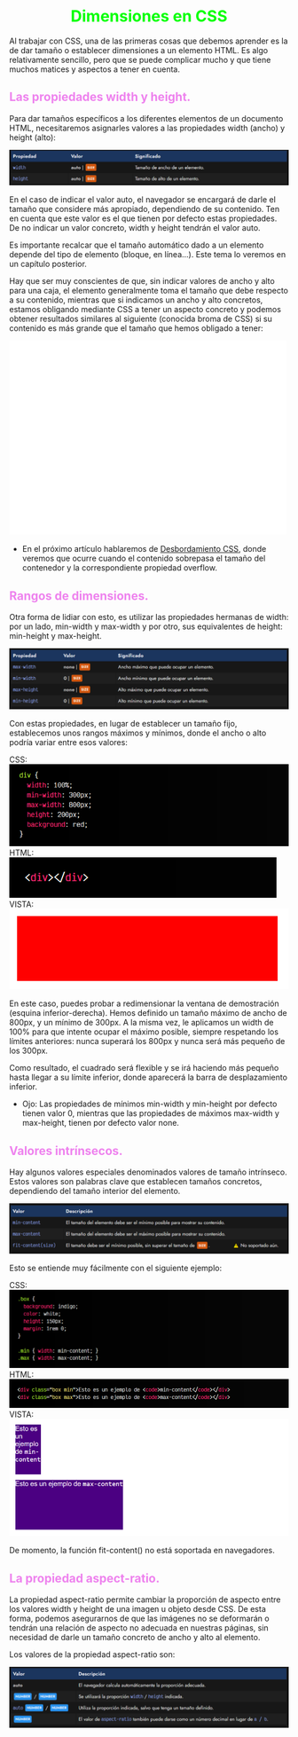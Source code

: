 # <span style="color:lime"><center>Dimensiones en CSS</center></span>

Al trabajar con CSS, una de las primeras cosas que debemos aprender es la de dar tamaño o establecer dimensiones a un elemento HTML. Es algo relativamente sencillo, pero que se puede complicar mucho y que tiene muchos matices y aspectos a tener en cuenta.

## <span style="color:violet">Las propiedades width y height.</span>
Para dar tamaños específicos a los diferentes elementos de un documento HTML, necesitaremos asignarles valores a las propiedades width (ancho) y height (alto):

![alt text](./imagenes-dimensiones-css/image.png)

En el caso de indicar el valor auto, el navegador se encargará de darle el tamaño que considere más apropiado, dependiendo de su contenido. Ten en cuenta que este valor es el que tienen por defecto estas propiedades. De no indicar un valor concreto, width y height tendrán el valor auto.

Es importante recalcar que el tamaño automático dado a un elemento depende del tipo de elemento (bloque, en línea...). Este tema lo veremos en un capítulo posterior.

Hay que ser muy conscientes de que, sin indicar valores de ancho y alto para una caja, el elemento generalmente toma el tamaño que debe respecto a su contenido, mientras que si indicamos un ancho y alto concretos, estamos obligando mediante CSS a tener un aspecto concreto y podemos obtener resultados similares al siguiente (conocida broma de CSS) si su contenido es más grande que el tamaño que hemos obligado a tener:

![alt text](./imagenes-dimensiones-css/css-is-awesome.png)

 - En el próximo artículo hablaremos de [Desbordamiento CSS](https://lenguajecss.com/css/modelo-de-cajas/overflow/), donde veremos que ocurre cuando el contenido sobrepasa el tamaño del contenedor y la correspondiente propiedad overflow.

## <span style="color:violet">Rangos de dimensiones.</span>
Otra forma de lidiar con esto, es utilizar las propiedades hermanas de width: por un lado, min-width y max-width y por otro, sus equivalentes de height: min-height y max-height.

![alt text](./imagenes-dimensiones-css/image-1.png)

Con estas propiedades, en lugar de establecer un tamaño fijo, establecemos unos rangos máximos y mínimos, donde el ancho o alto podría variar entre esos valores:

CSS:
![alt text](./imagenes-dimensiones-css/image-2.png)
HTML:
![alt text](./imagenes-dimensiones-css/image-3.png)
VISTA:
![alt text](./imagenes-dimensiones-css/image-4.png)

En este caso, puedes probar a redimensionar la ventana de demostración (esquina inferior-derecha). Hemos definido un tamaño máximo de ancho de 800px, y un mínimo de 300px. A la misma vez, le aplicamos un width de 100% para que intente ocupar el máximo posible, siempre respetando los límites anteriores: nunca superará los 800px y nunca será más pequeño de los 300px.

Como resultado, el cuadrado será flexible y se irá haciendo más pequeño hasta llegar a su límite inferior, donde aparecerá la barra de desplazamiento inferior.

 - Ojo: Las propiedades de mínimos min-width y min-height por defecto tienen valor 0, mientras que las propiedades de máximos max-width y max-height, tienen por defecto valor none.

## <span style="color:violet">Valores intrínsecos.</span>
Hay algunos valores especiales denominados valores de tamaño intrínseco. Estos valores son palabras clave que establecen tamaños concretos, dependiendo del tamaño interior del elemento.

![alt text](./imagenes-dimensiones-css/image-5.png)

Esto se entiende muy fácilmente con el siguiente ejemplo:

CSS:
![alt text](./imagenes-dimensiones-css/image-6.png)
HTML:
![alt text](./imagenes-dimensiones-css/image-7.png)
VISTA:
![alt text](./imagenes-dimensiones-css/image-8.png)

De momento, la función fit-content() no está soportada en navegadores.

## <span style="color:violet">La propiedad aspect-ratio.</span>
La propiedad aspect-ratio permite cambiar la proporción de aspecto entre los valores width y height de una imagen u objeto desde CSS. De esta forma, podemos asegurarnos de que las imágenes no se deformarán o tendrán una relación de aspecto no adecuada en nuestras páginas, sin necesidad de darle un tamaño concreto de ancho y alto al elemento.

Los valores de la propiedad aspect-ratio son:

![alt text](./imagenes-dimensiones-css/image-9.png)

